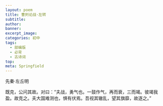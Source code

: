 ```yaml
---
layout: poem
title: 曹刿论战·左转
subtitle: 
author: 
banner: 
excerpt_image: 
categories: 初中
tags:
  - 部编版
  - 必背
  - 古诗词
top: 
meta: Springfield
---
```


先秦·左丘明

既克，公问其故。对曰：“夫战，勇气也。一鼓作气，再而衰，三而竭。彼竭我盈。故克之。夫大国难测也，惧有伏焉。吾视其辙乱，望其旗靡，故逐之。”